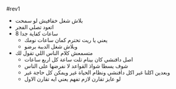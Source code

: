  #rev1
 - بلاش شغل خفافيش لو سمحت
- اتعود تصلي الفجر
- 8
   ساعات كفاية جدا
	- يعني يا ريت تحترم كمان ساعات نومك
	- وبلاش شغل الدببة برضو
- متسمعش كلام الناس اللي تقول لك
	- اصل دافنشي كان بينام تلت ساعة كل اربع ساعات
	- شوف يسطا شواذ القواعد لا نفرضها على الناس
	- وبعدين اكلنا غير اكل دافنشي ونظام الحياة غير ويمكن كل حاجة غير
	- لو عايز تقارن لازم تفهم يعني ايه تقارن الاول